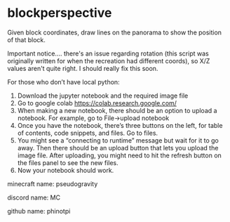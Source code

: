 # blockperspective

Given block coordinates, draw lines on the panorama to show the position of that block.

Important notice.... there's an issue regarding rotation (this script was originally written for when the recreation had different coords), so X/Z values aren't quite right.  I should really fix this soon.

For those who don’t have local python:
1.	Download the jupyter notebook and the required image file
2.	Go to google colab     https://colab.research.google.com/
3.	When making a new notebook, there should be an option to upload a notebook.  For example, go to File->upload notebook
4.	Once you have the notebook, there’s three buttons on the left, for table of contents, code snippets, and files.  Go to files.
5.	You might see a “connecting to runtime” message but wait for it to go away.  Then there should be an upload button that lets you upload the image file. After uploading, you might need to hit the refresh button on the files panel to see the new files.
6.	Now your notebook should work.




minecraft name: pseudogravity

discord name: MC

github name: phinotpi
